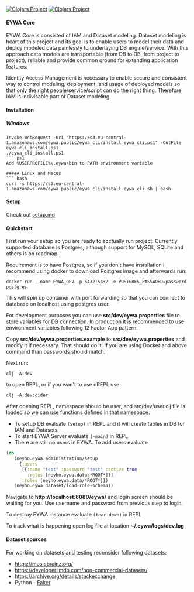 [![Clojars Project](https://img.shields.io/clojars/v/org.neyho/eywa-core.svg)](https://clojars.org/org.neyho/eywa-core)
[![Clojars Project](https://img.shields.io/clojars/v/org.neyho/eywa-core-frontend.svg)](https://clojars.org/org.neyho/eywa-core-frontend)



#### EYWA Core
EYWA Core is consisted of IAM and Dataset modeling. Dataset modeling is heart of this project and
its goal is to enable users to model their data and deploy modeled data painlessly to underlaying DB
engine/service. With this approach data models are transportable (from DB to DB, from project to project),
reliable and provide common ground for extending application features.

Identity Access Management is necessary to enable secure and consistent way to control modeling, deployment,
and usage of deployed models so that only the right people/service/script can do the right thing. Therefore
IAM is indivisable part of Dataset modeling.


#### Installation
##### Windows
```
Invoke-WebRequest -Uri "https://s3.eu-central-1.amazonaws.com/eywa.public/eywa_cli/install_eywa_cli.ps1" -OutFile eywa_cli_install.ps1
./eywa_cli_install.ps1
``` ps1
Add %USERPROFILE%\.eywa\bin to PATH environment variable

##### Linux and MacOs
``` bash
curl -s https://s3.eu-central-1.amazonaws.com/eywa.public/eywa_cli/install_eywa_cli.sh | bash
```



#### Setup
Check out [setup.md](./doc/setup.md)


#### Quickstart
First run your setup so you are ready to acctually run project. Currently supported database is Postgres,
although support for MySQL, SQLite and others is on roadmap. 

Requirement is to have Postgres, so if you don't have installation i recommend using docker to download Postgres
image and afterwards run:
```
docker run --name EYWA_DEV -p 5432:5432 -e POSTGRES_PASSWORD=password postgres
```

This will spin up container with port forwarding so that you can connect to database on localhost using
postgres user.

For development purposes you can use __src/dev/eywa.properties__ file to store variables for DB connection.
In production it is recommended to use environment variables following 12 Factor App pattern.

Copy __src/dev/eywa.properties.example__ to __src/dev/eywa.properties__ and modify it if necessary. That should
do it. If you are using Docker and above command than passwords should match.


Next run:
```
clj -A:dev
```
to open REPL, or if you wan't to use nREPL use:
```
clj -A:dev:cider
```

After opening REPL, namespace should be user, and src/dev/user.clj file is loaded so we can use functions
defined in that namespace.

 * To setup DB evaluate ```(setup)``` in REPL and it will create tables in DB for IAM and Datasets.
 * To start EYWA Server evaluate ```(-main)``` in REPL
 * There are still no users in EYWA. To add users evaluate
 ``` clojure
 (do
    (neyho.eywa.administration/setup
      {:users
       [{:name "test" :password "test" :active true
         :roles [neyho.eywa.data/*ROOT*]}]
       :roles [neyho.eywa.data/*ROOT*]})
    (neyho.eywa.dataset/load-role-schema))
 ```

Navigate to **http://localhost:8080/eywa/** and login screen should be waiting for you. Use username and
password from previous step to login.


To destroy EYWA instance evaluate ```(tear-down)``` in REPL


To track what is happening open log file at location __~/.eywa/logs/dev.log__


#### Dataset sources
For working on datasets and testing reconsider following datasets:
 * https://musicbrainz.org/
 * https://developer.imdb.com/non-commercial-datasets/
 * https://archive.org/details/stackexchange
 * Python - [Faker](https://faker.readthedocs.io/en/master/)
